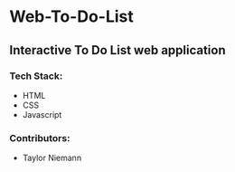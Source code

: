 # Web-To-Do-List
## Interactive To Do List web application

### Tech Stack:
* HTML
* CSS
* Javascript
### Contributors:
* Taylor Niemann

